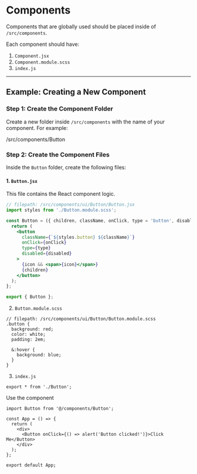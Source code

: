 # Components

Components that are globally used should be placed inside of `/src/components`.

Each component should have:

1. `Component.jsx`
2. `Component.module.scss`
3. `index.js`

---

## Example: Creating a New Component

### Step 1: Create the Component Folder

Create a new folder inside `/src/components` with the name of your component. For example:

/src/components/Button

### Step 2: Create the Component Files

Inside the `Button` folder, create the following files:

#### 1. `Button.jsx`

This file contains the React component logic.

```jsx
// filepath: /src/components/ui/Button/Button.jsx
import styles from './Button.module.scss';

const Button = ({ children, className, onClick, type = 'button', disabled, icon }) => {
  return (
    <button
      className={`${styles.button} ${className}`}
      onClick={onClick}
      type={type}
      disabled={disabled}
    >
      {icon && <span>{icon}</span>}
      {children}
    </button>
  );
};

export { Button };
```

2. `Button.module.scss`

```
// filepath: /src/components/ui/Button/Button.module.scss
.button {
  background: red;
  color: white;
  padding: 2em;

  &:hover {
    background: blue;
  }
}
```

3. `index.js`

```
export * from './Button';
```

Use the component

```
import Button from '@/components/Button';

const App = () => {
  return (
    <div>
      <Button onClick={() => alert('Button clicked!')}>Click Me</Button>
    </div>
  );
};

export default App;
```
